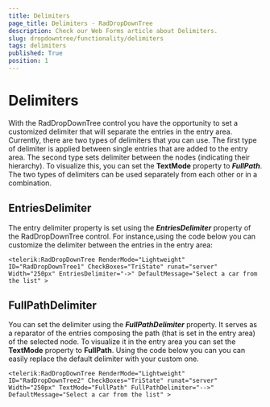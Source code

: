 ```yaml
---
title: Delimiters
page_title: Delimiters - RadDropDownTree
description: Check our Web Forms article about Delimiters.
slug: dropdowntree/functionality/delimiters
tags: delimiters
published: True
position: 1
---
```


# Delimiters



With the RadDropDownTree control you have the opportunity to set a customized delimiter that will separate the entries in the entry area. Currently, there are two types of delimiters that you can use. The first type of delimiter is applied between single entries that are added to the entry area. The second type sets delimiter between the nodes (indicating their hierarchy). To visualize this, you can set the **TextMode** property to ***FullPath***. The two types of delimiters can be used separately from each other or in a combination.

## EntriesDelimiter

The entry delimiter property is set using the ***EntriesDelimiter*** property of the RadDropDownTree control. For instance,using the code below you can customize the delimiter between the entries in the entry area:

````ASPNET
<telerik:RadDropDownTree RenderMode="Lightweight" ID="RadDropDownTree1" CheckBoxes="TriState" runat="server" Width="250px" EntriesDelimiter="->" DefaultMessage="Select a car from the list" >
````

## FullPathDelimiter

You can set the delimiter using the ***FullPathDelimiter*** property. It serves as a reparator of the entries composing the path (that is set in the entry area) of the selected node. To visualize it in the entry area you can set the **TextMode** property to **FullPath**. Using the code below you can you can easily replace the default delimiter with your custom one.

````ASPNET
<telerik:RadDropDownTree RenderMode="Lightweight" ID="RadDropDownTree2" CheckBoxes="TriState" runat="server" Width="250px" TextMode="FullPath" FullPathDelimiter="-->" DefaultMessage="Select a car from the list" >
````


